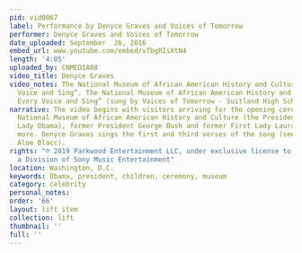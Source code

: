 ```yaml
---
pid: vid0067
label: Performance by Denyce Graves and Voices of Tomorrow
performer: Denyce Graves and Voices of Tomorrow
date_uploaded: September  26, 2016
embed_url: www.youtube.com/embed/vTbgRIsXtN4
length: '4:05'
uploaded_by: CNMEDIA08
video_title: Denyce Graves
video_notes: The National Museum of African American History and Culture “Lift Every
  Voice and Sing”. The National Museum of African American History and Culture “Lift
  Every Voice and Sing” (sung by Voices of Tomorrow - Suitland High School and others)
narrative: The video begins with visitors arriving for the opening ceremony for the
  National Museum of African American History and Culture (the President and First
  Lady Obama), former President George Bush and former First Lady Laura Bush, and
  more. Denyce Graves sings the first and third verses of the song (see Jessika Banzouzi,
  Aloe Blacc).
rights: "℗ 2019 Parkwood Entertainment LLC, under exclusive license to Columbia Records,
  a Division of Sony Music Entertainment"
location: Washington, D.C.
keywords: Obama, president, children, ceremony, museum
category: celebrity
personal_notes: 
order: '66'
layout: lift_item
collection: lift
thumbnail: ''
full: ''
---
```

